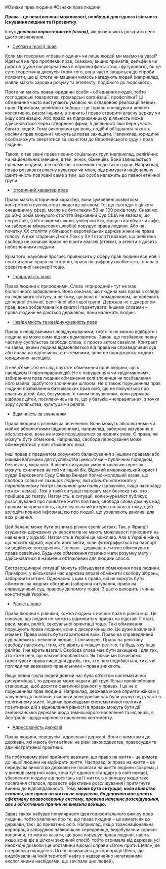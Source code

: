 #Ознаки прав людини
#Ознаки прав людини
<p><strong>Права &ndash; це певні основні можливості, необхідні для гідного і вільного існування людини та її розвитку</strong>.</p>
<p>Існує <strong><em>декілька характеристик (ознак)</em></strong>, які дозволяють розкрити сенс цього визначення.</p>
<ul>
<li><u>Суб&rsquo;єкти (носії) прав</u></li>
</ul>
<p>Коли ми говоримо &laquo;права людини&raquo; чи лише людей ми маємо на увазі? Йдеться не про проблеми прав, скажімо, вищих приматів, дельфінів чи роботів (дуже популярна тема в науковій фантастиці і футурології), бо це суто теоретична дискусія і крім того, вона часто зводиться до спроби пояснити, що ці істоти чи машини чимось нагадують людей (наприклад, мавпи мають зародки розуму та інтелекту, подібного до людського).</p>
<p>Проте чи мають права юридичні особи &ndash; об&rsquo;єднання людей, тобто господарські товариства, громадські організації, профспілки? Ці об&rsquo;єднання часто виступають умовою чи складовою реалізації певних прав. Приміром, релігійна свобода &ndash; це і право сповідувати релігію колективно, разом іншими, а значить і право створити власну церкву чи іншу організацію. Або право на підприємницьку діяльність може здійснюватися через створення фірми, в діяльності якої бере участь багато людей. Тому виконуючи цю роль, подібні об&rsquo;єднання також є носіями прав людини і можуть ці права захищати. Наприклад, юридичні особи можуть звертатися за захистом до Європейського суду з прав людини. </p>
<p>Також, є так звані права певних соціальних груп (наприклад, релігійних чи національних меншин, дітей, жінок, біженців). Вони залишаються правами людини, але пов&rsquo;язані з належністю до такої групи. Наприклад, право розвивати власну культуру чи мову, підтримувати національну ідентичність пов&rsquo;язані саме з тим, що особа належить до певної етнічної групи. </p>
<ul>
<li><u>Історичний характер прав</u></li>
</ul>
<p>Право мають історичний характер, вони зумовлені розвитком конкретного суспільства і людства загалом. Те, що сьогодні є цілком очевидним у сфері, могло не бути таким 50 чи 100 років тому. Скажімо, до 60-х років минулого століття Верховний Суд США не вважав, що сегрегація, (тобто окремі школи, університети, місця в автобусі чи кафе, чи заборона міжрасових шлюбів) порушує права людини. Або на початку ХХ століття у більшості європейських держав жінки не права голосу. А вже згаданий Джон Локк у ХVII столітті вважав, що релігійна свобода не означає право не вірити взагалі (атеїзм), а атеїсти є досить небезпечними людьми.</p>
<p>Крім того, науковий прогрес привносить у сферу прав людини все нові і нові питання: право на інтернет, право на цифрову особистість, права в сфері генної інженерії тощо.</p>
<ul>
<li><u>Природність прав</u></li>
</ul>
<p>Права людини є природними. Слово &laquo;природний&raquo; тут не має біологічного забарвлення. Воно означає, що людина має права з огляду на людського статусу, а не тому, що вона є громадянином, чи належить до певної етнічної, релігійної або іншої групи. Держава не є джерелом прав, вона зобов&rsquo;язана їх визнати і гарантувати. Іншими словами &ndash; права людини не даються державою, вони належать людині.</p>
<ul>
<li><u>Невід&rsquo;ємність та невідчужуваність прав</u></li>
</ul>
<p>Права є невід&rsquo;ємними і невідчужуваними, тобто їх не можна відібрати і людина не може сама від них відмовитись. Закон, що позбавляє певну частину суспільства свободи слова, є просто актом свавілля. Контракт чи заява, якими людина відмовляється від права на справедливий суд або права на відпочинок, є нікчемними, вони не породжують жодних юридичних наслідків.</p>
<p>З невід&rsquo;ємністю не слід плутати обмеження прав людини, що є наслідком її протиправних дій. Не є порушенням чи &laquo;відніманням&raquo;, забиранням прав людини обмеження волі злочинця чи позбавлення його майна, здобутого злочинним шляхом. Не є також порушенням прав людини позбавлення батьківських прав осіб, що не піклуються про власних дітей. Але, безумовно, є таким порушенням, коли держава відбирає дітей, посилаючись на те, що у батьків &laquo;неправильна&raquo;, з точки зору суспільства, культура чи релігія.</p>
<ul>
<li><u>Відмінність за значенням</u></li>
</ul>
<p>Права людини є різними за значенням. Вони можуть абсолютними чи майже абсолютними (відносними), наприклад, заборона катування є абсолютною, вона не може порушуватися за жодних умов. Є права, які можуть бути обмежені. Наприклад, свобода пересування може обмежуватися у зоні стихійного лиха.</p>
<p>Інші права є предметом розумного балансування з іншими правами або іншими вагомими для суспільства цінностями &ndash; публічним порядком, безпекою, мораллю. В різних ситуаціях умовні &laquo;шальки терезів&raquo; можуть схилятися на той чи інший бік. Відомий американський юрист і суддя Верховного Суду Олівер Вендел Холмс-молодший казав, що <em>свобода слова не захищає людину, яка кричить &laquo;пожежа!&raquo; у переповненому театрі і викликає цим паніку</em> (зрозуміло, якщо насправді пожежі немає). Тож у такій ситуації перевагу має безпека тих, хто прийшов до театру. Натомість, в ситуації, коли журналіст публікує розслідування про приватне життя політика, свобода слова домінує над правом на приватність, адже суспільний інтерес полягає у тому, щоб володіти повною інформацією про людей, що ухвалюють важливі для всіх рішення.</p>
<p>Цей баланс може бути різним в різних суспільствах. Так, у Франції студентки державних університетів не мають можливості приходити на навчання у хіджабі. Натомість в Україні це можливо. Але в Україні жінка, що носить хіджаб, мусить його зняти, коли фотографується на паспорт чи водійське посвідчення. Головне &ndash; держава не може обмежувати права свавільно. Будь-яке обмеження повинно мати розумну мету і здійснюватися в найменш обтяжливий для людини спосіб.</p>
<p>Екстраординарні ситуації можуть збільшувати обмеження прав людини. Приміром, у військовий час держава вправі обмежити свободу зібрань, заборонити мітинг. Одночасно з цим є права, які не можуть бути обмежені за жодних обставин (заборона катування, право на справедливий суд, правову допомогу тощо). З цього виходить і чинна конституція України.</p>
<ul>
<li><u>Рівність прав</u></li>
</ul>
<p>Права людини є рівними, кожна людина є носієм прав в рівній мірі. Це означає, що людині не можуть відмовити у правах на підставі її статі, раси, мови, релігії, сексуальної орієнтації тощо. Такі обмеження порушують права людини, вони є дискримінацією. Це дуже важливий момент. Права мають бути гарантовані всім. Право на справедливий суд належить і невинній людині, і злочинцеві. Право на релігійну свободу належить і тим, хто вірить в &laquo;нашу&raquo; релігію, і в будь-яку іншу релігію, і не вірить взагалі. Свобода слова має бути захищена і для тих, хто каже речі, що нам не подобаються. Як тільки ми починаємо гарантувати права лише для друзів, тих, хто нам подобається, тих, чиї погляди ми вважаємо правильними &ndash; права зникають. </p>
<p>Якщо певна група людей довгий час була об&rsquo;єктом систематичної дискримінації, то держава може надати цій групі більш привілейоване становище, щоб досягти фактичної рівності у правах. І це не є порушенням прав людини. Наприклад, держава може сприяти жінкам у залученні до політики, оскільки вони довгий час були усунуті від участі в політичному житті. Іншими прикладами систематичної політики позитивних дій з відновлення рівності в правах можуть бути дії американської держави щодо темношкірого населення та індіанців, в Австралії &ndash; щодо корінного населення континенту.</p>
<ul>
<li><u>Адресованість державі </u></li>
</ul>
<p>Права людини, передусім, адресовані державі. Вони є вимогами до держави, які мають бути втілені на рівні законодавства, правосуддя та адміністративної практики. </p>
<p>На побутовому рівні прийнято вважати, що право на життя &ndash; це вимога до іншої людини не відбирати життя. Насправді ж право на життя &ndash; це передусім вимога до держави не посягати на життя людини (зокрема, і у вигляді смертної кари, хоча тут єдиного стандарту в світі немає), убезпечити людину від посягань на її життя, а у випадку якщо таке посягання сталося, провести ефективне розслідування і притягнути винних до відповідальності. Тому <strong><em>може бути ситуація, коли вбивство сталося, але право на життя не порушено, бо держава має досить ефективну правоохоронну систему, провела належне розслідування, але з об&rsquo;єктивних причин не виявила вбивцю. </em></strong></p>
<p>Зараз також набуває популярності ідея горизонтального виміру прав людини, тобто уявлення про те, що права людини &ndash; це вимоги як до держави, так і до приватних осіб. Наприклад, якщо транснаціональна корпорація забруднює навколишнє середовище, видобуваючи корисні копалини, то можна казати, що вона порушує права людини, навіть якщо вона діє в цілком законний спосіб, тобто отримала від держави усі необхідні дозволи (це обставини відомої справи &laquo;Огоні проти Шелл&raquo;, де нігерійська народність Огоні позивалася до корпорації Шелл, що видобувала на їхній території нафту з надзвичайно негативними екологічними наслідками, що зачіпали цих людей).</p>